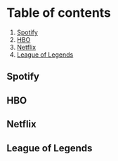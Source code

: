 # Table of contents
1. [Spotify](#spotify )
2. [HBO](#hbo)
3. [Netflix](#netflix)
4. [League of Legends](#lol)

## Spotify <a name="spotify"></a>

## HBO <a name="hbo"></a>

## Netflix <a name="netflix"></a>

## League of Legends <a name="lol"></a>
